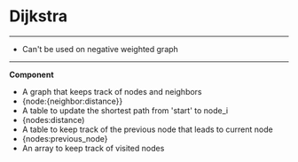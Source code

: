 # Dijkstra
---
* Can't be used on negative weighted graph
---
**Component**
* A graph that keeps track of nodes and neighbors
 * {node:{neighbor:distance}}
* A table to update the shortest path from 'start' to node_i
 * {nodes:distance)
* A table to keep track of the previous node that leads to current node 
 * {nodes:previous_node}
* An array to keep track of visited nodes
